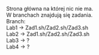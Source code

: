Strona główna na której nic nie ma. </br>
W branchach znajdują się zadania. </br>
Branch: </br>
Lab1 -> Zad1.sh/Zad2.sh/Zad3.sh </br>
Lab2 -> Zad1.sh/Zad2.sh/Zad3.sh </br>
Lab3 -> ? </br>
Lab4 -> ? </br>
